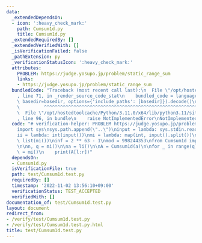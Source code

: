 ```yaml
---
data:
  _extendedDependsOn:
  - icon: ':heavy_check_mark:'
    path: Cumsum1d.py
    title: Cumsum1d.py
  _extendedRequiredBy: []
  _extendedVerifiedWith: []
  _isVerificationFailed: false
  _pathExtension: py
  _verificationStatusIcon: ':heavy_check_mark:'
  attributes:
    PROBLEM: https://judge.yosupo.jp/problem/static_range_sum
    links:
    - https://judge.yosupo.jp/problem/static_range_sum
  bundledCode: "Traceback (most recent call last):\n  File \"/opt/hostedtoolcache/Python/3.11.0/x64/lib/python3.11/site-packages/onlinejudge_verify/documentation/build.py\"\
    , line 71, in _render_source_code_stat\n    bundled_code = language.bundle(stat.path,\
    \ basedir=basedir, options={'include_paths': [basedir]}).decode()\n          \
    \         ^^^^^^^^^^^^^^^^^^^^^^^^^^^^^^^^^^^^^^^^^^^^^^^^^^^^^^^^^^^^^^^^^^^^^^^^^^^^^^^^^\n\
    \  File \"/opt/hostedtoolcache/Python/3.11.0/x64/lib/python3.11/site-packages/onlinejudge_verify/languages/python.py\"\
    , line 96, in bundle\n    raise NotImplementedError\nNotImplementedError\n"
  code: "# verification-helper: PROBLEM https://judge.yosupo.jp/problem/static_range_sum\n\
    import sys\nsys.path.append(\"..\")\ninput = lambda: sys.stdin.readline().rstrip()\n\
    ii = lambda: int(input())\nmi = lambda: map(int, input().split())\nli = lambda:\
    \ list(mi())\ninf = 2 ** 63 - 1\nmod = 998244353\nfrom Cumsum1d import Cumsum1d\n\
    \n\nn, q = mi()\n\na = li()\n\nA = Cumsum1d(a)\n\nfor _ in range(q):\n    l, r\
    \ = mi()\n    print(A[l:r])"
  dependsOn:
  - Cumsum1d.py
  isVerificationFile: true
  path: test/Cumsum1d.test.py
  requiredBy: []
  timestamp: '2022-11-02 13:56:10+09:00'
  verificationStatus: TEST_ACCEPTED
  verifiedWith: []
documentation_of: test/Cumsum1d.test.py
layout: document
redirect_from:
- /verify/test/Cumsum1d.test.py
- /verify/test/Cumsum1d.test.py.html
title: test/Cumsum1d.test.py
---
```

